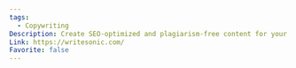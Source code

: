 ```yaml
---
tags:
  - Copywriting
Description: Create SEO-optimized and plagiarism-free content for your blogs, ads, emails, and website 10X faster.
Link: https://writesonic.com/
Favorite: false
---
```

